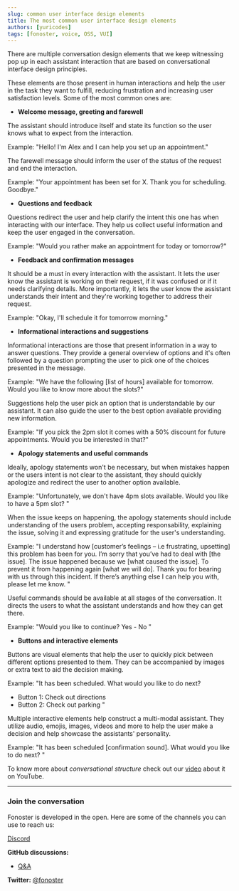 ```yaml
---
slug: common user interface design elements
title: The most common user interface design elements 
authors: [yuricodes]
tags: [fonoster, voice, OSS, VUI]
---
```


There are multiple conversation design elements that we keep witnessing pop up in each assistant interaction that are based on conversational interface design principles. 

These elements are those present in human interactions and help the user in the task they want to fulfill, reducing frustration and increasing user satisfaction levels. Some of the most common ones are: 

- **Welcome message, greeting and farewell**

The assistant should introduce itself and state its function so the user knows what to expect from the interaction. 

Example: "Hello! I'm Alex and I can help you set up an appointment."

The farewell message should inform the user of the status of the request and end the interaction.

Example: "Your appointment has been set for X. Thank you for scheduling. Goodbye."

- **Questions and feedback** 

Questions redirect the user and help clarify the intent this one has when interacting with our interface. They help us collect useful information and keep the user engaged in the conversation. 

Example: "Would you rather make an appointment for today or tomorrow?" 

- **Feedback and confirmation messages**

It should be a must in every interaction with the assistant. It lets the user know the assistant is working on their request, if it was confused or if it needs clarifying details. More importantly, it lets the user know the assistant understands their intent and they're working together to address their request. 

Example: "Okay, I'll schedule it for tomorrow morning." 

- **Informational interactions and suggestions** 

Informational interactions are those that present information in a way to answer questions. They provide a general overview of options and it's often followed by a question prompting the user to pick one of the choices presented in the message. 

Example: "We have the following [list of hours] available for tomorrow. Would you like to know more about the slots?" 

Suggestions help the user pick an option that is understandable by our assistant. It can also guide the user to the best option available providing new information.

Example: "If you pick the 2pm slot it comes with a 50% discount for future appointments. Would you be interested in that?"

- **Apology statements and useful commands** 

Ideally, apology statements won't be necessary, but when mistakes happen or the users intent is not clear to the assistant, they should quickly apologize and redirect the user to another option available. 

Example: "Unfortunately, we don't have 4pm slots available. Would you like to have a 5pm slot? "

When the issue keeps on happening, the apology statements should include understanding of the users problem, accepting responsability, explaining the issue, solving it and expressing gratitude for the user's understanding.  

Example: "I understand how [customer’s feelings – i.e frustrating, upsetting] this problem has been for you. I’m sorry that you’ve had to deal with [the issue]. The issue happened because we [what caused the issue]. To prevent it from happening again [what we will do]. 
Thank you for bearing with us through this incident. If there’s anything else I can help you with, please let me know. "

Useful commands should be available at all stages of the conversation. It directs the users to what the assistant understands and how they can get there. 

Example: "Would you like to continue? Yes - No "

- **Buttons and interactive elements**

Buttons are visual elements that help the user to quickly pick between different options presented to them. They can be accompanied by images or extra text to aid the decision making. 

Example: "It has been scheduled. What would you like to do next? 
- Button 1: Check out directions 
- Button 2: Check out parking "

Multiple interactive elements help construct a multi-modal assistant. They utilize audio, emojis, images, videos and more to help the user make a decision and help showcase the assistants' personality. 

Example: "It has been scheduled [confirmation sound]. What would you like to do next? "
 
To know more about _conversational structure_ check out our [video](https://youtu.be/ChqlotD4aDk) about it on YouTube. 
 
 <hr />


### Join the conversation 

Fonoster is developed in the open. Here are some of the channels you can use to reach us: 

[Discord](https://discord.gg/4QWgSz4hTC)

**GitHub discussions:**
- [Q&A](https://github.com/fonoster/fonoster/discussions/categories/q-a) 

**Twitter:** [@fonoster](https://twitter.com/fonoster)
